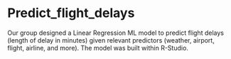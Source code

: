 # Predict_flight_delays
Our group designed a Linear Regression ML model to predict flight delays (length of delay in minutes) given relevant predictors (weather, airport, flight, airline, and more). The model was built within R-Studio.
